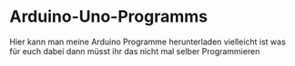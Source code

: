 # Arduino-Uno-Programms
Hier kann man meine Arduino Programme herunterladen vielleicht ist was für euch dabei dann müsst ihr das nicht mal selber Programmieren

